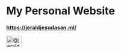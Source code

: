 # My Personal Website
**https://jeraldjesudasan.ml/**
<p align="left">
<a href="https://jeraldjesudasan.ml/" target="blank"><img align="center" src="https://github.com/jerald1608/website/blob/main/assets/img/favicon.png" alt="@jerald1608" height="30" width="40" /></a>
</p>
